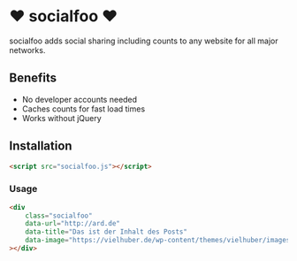 # ❤ socialfoo ❤

socialfoo adds social sharing including counts to any website for all major networks.

## Benefits

* No developer accounts needed
* Caches counts for fast load times
* Works without jQuery

## Installation

```html
<script src="socialfoo.js"></script>
```

### Usage

```html
<div
	class="socialfoo"
	data-url="http://ard.de"
	data-title="Das ist der Inhalt des Posts"
	data-image="https://vielhuber.de/wp-content/themes/vielhuber/images/about.jpg"
></div>
```